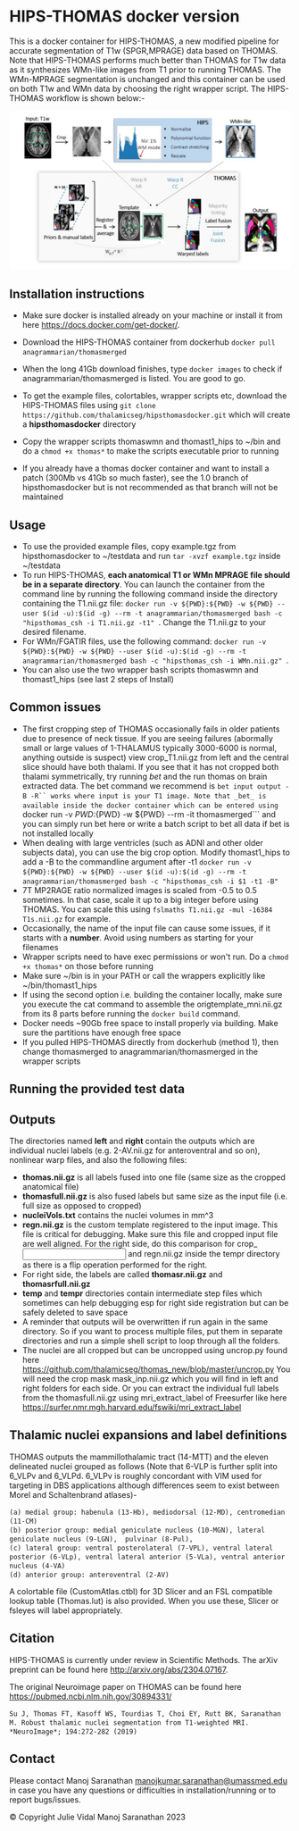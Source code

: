 # HIPS-THOMAS docker version
This is a docker container for HIPS-THOMAS, a new modified pipeline for accurate segmentation of T1w (SPGR,MPRAGE) data based on THOMAS. Note that HIPS-THOMAS performs much better than THOMAS for T1w data as it synthesizes WMn-like images from T1 prior to running THOMAS. The WMn-MPRAGE segmentation is unchanged and this container can be used on both T1w and WMn data by choosing the right wrapper script. The HIPS-THOMAS workflow is shown below:-

![HIPS-THOMAS workflow](https://github.com/thalamicseg/hipsthomasdocker/blob/main/hipsthomas.JPG)


## Installation instructions 
- Make sure docker is installed already on your machine or install it from here https://docs.docker.com/get-docker/.  

- Download the HIPS-THOMAS container from dockerhub ```docker pull anagrammarian/thomasmerged```

- When the long 41Gb download finishes, type ```docker images``` to check if anagrammarian/thomasmerged is listed. You are good to go. 

- To get the example files, colortables, wrapper scripts etc, download the HIPS-THOMAS files using ```git clone https://github.com/thalamicseg/hipsthomasdocker.git``` which will create a **hipsthomasdocker** directory

- Copy the wrapper scripts thomaswmn and thomast1_hips to ~/bin and do a ```chmod +x thomas*``` to make the scripts executable prior to running
- If you already have a thomas docker container and want to install a patch (300Mb vs 41Gb so much faster), see the 1.0 branch of hipsthomasdocker but is not recommended as that branch will not be maintained


##  Usage
- To use the provided example files, copy example.tgz from hipsthomasdocker to ~/testdata and run ```tar -xvzf example.tgz``` inside ~/testdata
- To run HIPS-THOMAS, **each anatomical T1 or WMn MPRAGE file should be in a separate directory**. You can launch the container from the command line by running the following command inside the directory containing the T1.nii.gz file:
 ```docker run -v ${PWD}:${PWD} -w ${PWD} --user $(id -u):$(id -g) --rm -t anagrammarian/thomasmerged bash -c "hipsthomas_csh -i T1.nii.gz -t1" ```. Change the T1.nii.gz to your desired filename. 
- For WMn/FGATIR files, use the following command: ```docker run -v ${PWD}:${PWD} -w ${PWD} --user $(id -u):$(id -g) --rm -t anagrammarian/thomasmerged bash -c "hipsthomas_csh -i WMn.nii.gz" ```.
- You can also use the two wrapper bash scripts thomaswmn and thomast1_hips (see last 2 steps of Install)

## Common issues
- The first cropping step of THOMAS occasionally fails in older patients due to presence of neck tissue. If you are seeing failures (abormally small or large values of 1-THALAMUS typically 3000-6000 is normal, anything outside is suspect) view crop_T1.nii.gz from left and the central slice should have both thalami. If you see that it has not cropped both thalami symmetrically, try running _bet_ and the run thomas on brain extracted data. The bet command we recommend is ```bet input output -B -R`` works where input is your T1 image. Note that _bet_ is available inside the docker container which can be entered using ```docker run -v ${PWD}:${PWD} -w ${PWD} --rm -it thomasmerged``` and you can simply run bet here or write a batch script to bet all data if bet is not installed locally
- When dealing with large ventricles (such as ADNI and other older subjects data), you can use the big crop option. Modify thomast1_hips to add a -B to the commandline argument after -t1 ```docker run -v ${PWD}:${PWD} -w ${PWD} --user $(id -u):$(id -g) --rm -t anagrammarian/thomasmerged bash -c "hipsthomas_csh -i $1 -t1 -B"```
- 7T MP2RAGE ratio normalized images is scaled from -0.5 to 0.5 sometimes. In that case, scale it up to a big integer before using THOMAS. You can scale this using ```fslmaths T1.nii.gz -mul -16384 T1s.nii.gz``` for example.
- Occasionally, the name of the input file can cause some issues, if it starts with a **number**. Avoid using numbers as starting for your filenames
- Wrapper scripts need to have exec permissions or won't run. Do a ```chmod +x thomas*``` on those before running
- Make sure ~/bin is in your PATH or call the wrappers explicitly like ~/bin/thomast1_hips 
- If using the second option i.e. building the container locally, make sure you execute the cat command to assemble the origtemplate_mni.nii.gz from its 8 parts before running the ```docker build``` command.
- Docker needs ~90Gb free space to install properly via building. Make sure the partitions have enough free space
- If you pulled HIPS-THOMAS directly from dockerhub (method 1), then change thomasmerged to anagrammarian/thomasmerged in the wrapper scripts

## Running the provided test data 

## Outputs
The directories named **left** and **right** contain the outputs which are individual nuclei labels (e.g. 2-AV.nii.gz for anteroventral and so on), nonlinear warp files, and also the following files:
- **thomas.nii.gz** is all labels fused into one file (same size as the cropped anatomical file)
- **thomasfull.nii.gz** is also fused labels but same size as the input file (i.e. full size as opposed to cropped)
- **nucleiVols.txt** contains the nuclei volumes in mm^3 
- **regn.nii.gz** is the custom template registered to the input image. This file is critical for debugging. Make sure this file and cropped input file are well aligned. For the right side, do this comparison for crop_<input file> and regn.nii.gz inside the tempr directory as there is a flip operation performed for the right.
- For right side, the labels are called **thomasr.nii.gz** and **thomasrfull.nii.gz**
- **temp** and **tempr** directories contain intermediate step files which sometimes can help debugging esp for right side registration but can be safely deleted to save space
- A reminder that outputs will be overwritten if run again in the same directory. So if you want to process multiple files, put them in separate directories and run a simple shell script to loop through all the folders. 
- The nuclei are all cropped but can be uncropped using uncrop.py found here https://github.com/thalamicseg/thomas_new/blob/master/uncrop.py You will need the crop mask mask_inp.nii.gz which you will find in left and right folders for each side. Or you can extract the individual full labels from the thomasfull.nii.gz using mri_extract_label of Freesurfer like here https://surfer.nmr.mgh.harvard.edu/fswiki/mri_extract_label 

## Thalamic nuclei expansions and label definitions
THOMAS outputs the mammillothalamic tract (14-MTT) and the eleven delineated nuclei grouped as follows (Note that 6-VLP is further split into 6_VLPv and 6_VLPd. 6_VLPv is roughly concordant with VIM used for targeting in DBS applications although differences seem to exist between Morel and Schaltenbrand atlases)-

	(a) medial group: habenula (13-Hb), mediodorsal (12-MD), centromedian (11-CM) 
	(b) posterior group: medial geniculate nucleus (10-MGN), lateral geniculate nucleus (9-LGN),  pulvinar (8-Pul),
	(c) lateral group: ventral posterolateral (7-VPL), ventral lateral posterior (6-VLp), ventral lateral anterior (5-VLa), ventral anterior nucleus (4-VA)
	(d) anterior group: anteroventral (2-AV)
A colortable file (CustomAtlas.ctbl) for 3D Slicer and an FSL compatible lookup table (Thomas.lut) is also provided. When you use these, Slicer or fsleyes will label appropriately.


## Citation

HIPS-THOMAS is currently under review in Scientific Methods. The arXiv preprint can be found here http://arxiv.org/abs/2304.07167. 

The original Neuroimage paper on THOMAS can be found here https://pubmed.ncbi.nlm.nih.gov/30894331/

	Su J, Thomas FT, Kasoff WS, Tourdias T, Choi EY, Rutt BK, Saranathan M. Robust thalamic nuclei segmentation from T1-weighted MRI. *NeuroImage*; 194:272-282 (2019)



## Contact
Please contact Manoj Saranathan manojkumar.saranathan@umassmed.edu in case you have any questions or difficulties in installation/running or to report bugs/issues. 

© Copyright Julie Vidal Manoj Saranathan 2023


